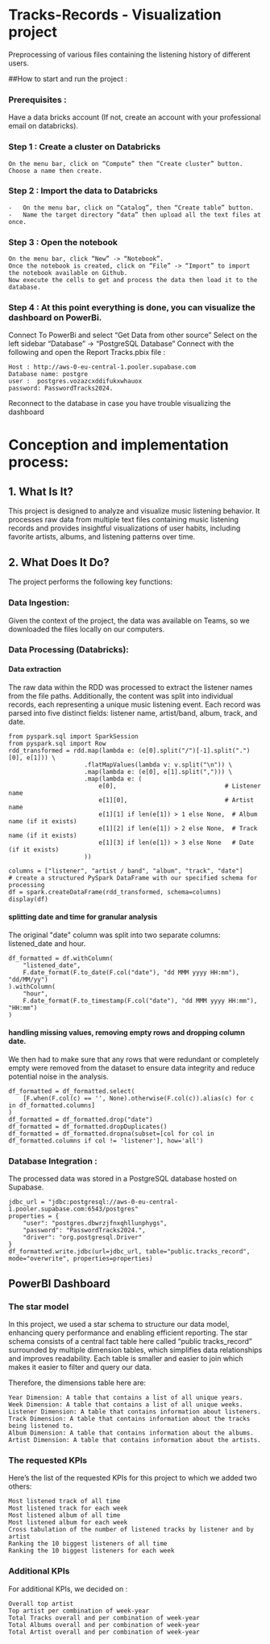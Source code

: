 # Tracks-Records -  Visualization project
Preprocessing of various files containing the listening history of different users.

##How to start and run the project :

### Prerequisites : 
Have a data bricks account (If not, create an account with your professional email on databricks).
### Step 1 : Create a cluster on Databricks
	On the menu bar, click on “Compute” then “Create cluster” button.
	Choose a name then create.
### Step 2 : Import the data to Databricks
	-   On the menu bar, click on “Catalog”, then “Create table” button.
	-   Name the target directory “data” then upload all the text files at once.
### Step 3 : Open the notebook
    On the menu bar, click “New” -> “Notebook”.
    Once the notebook is created, click on “File” -> “Import” to import the notebook available on Github.
    Now execute the cells to get and process the data then load it to the database.
### Step 4 : At this point everything is done, you can visualize the dashboard on PowerBi.
Connect To PowerBi and select “Get Data from other source”
Select on the left sidebar “Database” -> “PostgreSQL Database”
Connect with the following and open the Report Tracks.pbix file :

	Host : http://aws-0-eu-central-1.pooler.supabase.com
	Database name: postgre
	user :  postgres.vozazcxddifukxwhauox
	password: PasswordTracks2024.
Reconnect to the database in case you have trouble visualizing the dashboard

# Conception and implementation process:
## 1. What Is It?
This project is designed to analyze and visualize music listening behavior. It processes raw data from multiple text files containing music listening records and provides insightful visualizations of user habits, including favorite artists, albums, and listening patterns over time. 

## 2. What Does It Do?

The project performs the following key functions:

### Data Ingestion: 
Given the context of the project, the data was available on Teams, so we downloaded the files locally on our computers.
### Data Processing (Databricks): 
#### Data extraction
The raw data within the RDD was processed to extract the listener names from the file paths. Additionally, the content was split into individual records, each representing a unique music listening event. Each record was parsed into five distinct fields: listener name, artist/band, album, track, and date.

	from pyspark.sql import SparkSession
	from pyspark.sql import Row
	rdd_transformed = rdd.map(lambda e: (e[0].split("/")[-1].split(".")[0], e[1])) \
	                     .flatMapValues(lambda v: v.split("\n")) \
	                     .map(lambda e: (e[0], e[1].split(","))) \
	                     .map(lambda e: (
	                         e[0],                              # Listener name
	                         e[1][0],                           # Artist name
	                         e[1][1] if len(e[1]) > 1 else None,  # Album name (if it exists)
	                         e[1][2] if len(e[1]) > 2 else None,  # Track name (if it exists)
	                         e[1][3] if len(e[1]) > 3 else None   # Date (if it exists)
	                     ))
	
	columns = ["listener", "artist / band", "album", "track", "date"]
	# create a structured PySpark DataFrame with our specified schema for processing
	df = spark.createDataFrame(rdd_transformed, schema=columns) 
	display(df)
#### splitting date and time for granular analysis
The original "date" column was split into two separate columns: listened_date and hour.

	df_formatted = df.withColumn(
	    "listened_date",
	    F.date_format(F.to_date(F.col("date"), "dd MMM yyyy HH:mm"), "dd/MM/yy") 
	).withColumn(
	    "hour",
	    F.date_format(F.to_timestamp(F.col("date"), "dd MMM yyyy HH:mm"), "HH:mm") 
	)
#### handling missing values, removing empty rows and dropping column date.
We then had to make sure that any rows that were redundant or completely empty were removed from the dataset to ensure data integrity and reduce potential noise in the analysis.

	df_formatted = df_formatted.select(
	    [F.when(F.col(c) == '', None).otherwise(F.col(c)).alias(c) for c in df_formatted.columns]
	)
 	df_formatted = df_formatted.drop("date")
  	df_formatted = df_formatted.dropDuplicates()
   	df_formatted = df_formatted.dropna(subset=[col for col in df_formatted.columns if col != 'listener'], how='all')

### Database Integration :
The processed data was stored in a PostgreSQL database hosted on Supabase.

	jdbc_url = "jdbc:postgresql://aws-0-eu-central-1.pooler.supabase.com:6543/postgres"
	properties = {
	    "user": "postgres.dbwrzjfnxqhllunphygs",
	    "password": "PasswordTracks2024.",
	    "driver": "org.postgresql.Driver"
	}
	df_formatted.write.jdbc(url=jdbc_url, table="public.tracks_record", mode="overwrite", properties=properties)
## PowerBI Dashboard
### The star model
In this project, we used a star schema to structure our data model, enhancing query performance and enabling efficient reporting. The star schema consists of a central fact table here called “public tracks_record” surrounded by multiple dimension tables, which simplifies data relationships and improves readability. Each table is smaller and easier to join which makes it easier to filter and query our data.

Therefore, the dimensions table here are:

	Year Dimension: A table that contains a list of all unique years. 
	Week Dimension: A table that contains a list of all unique weeks.  
	Listener Dimension: A table that contains information about listeners. 
	Track Dimension: A table that contains information about the tracks being listened to.
	Album Dimension: A table that contains information about the albums.
	Artist Dimension: A table that contains information about the artists.

### The requested KPIs
Here’s the list of the requested KPIs for this project to which we added two others:

	Most listened track of all time
	Most listened track for each week
	Most listened album of all time
	Most listened album for each week
	Cross tabulation of the number of listened tracks by listener and by artist
	Ranking the 10 biggest listeners of all time
	Ranking the 10 biggest listeners for each week

### Additional KPIs
For additional KPIs, we decided on : 
	
	Overall top artist
	Top artist per combination of week-year
	Total Tracks overall and per combination of week-year
	Total Albums overall and per combination of week-year
	Total Artist overall and per combination of week-year
